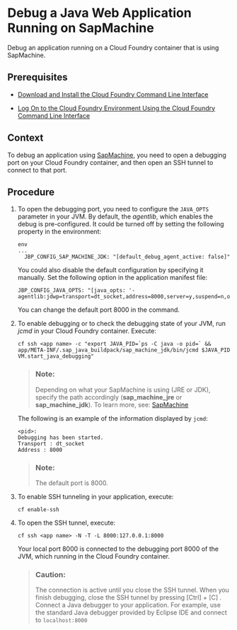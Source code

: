 <!-- loiof7fa9f367c644e34b87e6518f7724ccb -->

# Debug a Java Web Application Running on SapMachine

Debug an application running on a Cloud Foundry container that is using SapMachine.



<a name="loiof7fa9f367c644e34b87e6518f7724ccb__prereq_ih3_1v5_gjb"/>

## Prerequisites

-   [Download and Install the Cloud Foundry Command Line Interface](../50-administration-and-ops/download-and-install-the-cloud-foundry-command-line-interface-4ef907a.md)

-   [Log On to the Cloud Foundry Environment Using the Cloud Foundry Command Line Interface](../50-administration-and-ops/log-on-to-the-cloud-foundry-environment-using-the-cloud-foundry-command-line-interface-7a37d66.md)




## Context

To debug an application using [SapMachine](https://github.com/SAP/SapMachine), you need to open a debugging port on your Cloud Foundry container, and then open an SSH tunnel to connect to that port.



## Procedure

1.  To open the debugging port, you need to configure the `JAVA_OPTS` parameter in your JVM. By default, the *agentlib*, which enables the debug is pre-configured. It could be turned off by setting the following property in the environment:

    ```
    env
    ...
      JBP_CONFIG_SAP_MACHINE_JDK: "[default_debug_agent_active: false]"
    ```

    You could also disable the default configuration by specifying it manually. Set the following option in the application manifest file:

    ```
    JBP_CONFIG_JAVA_OPTS: "[java_opts: '-agentlib:jdwp=transport=dt_socket,address=8000,server=y,suspend=n,onjcmd=y']"
    ```

    You can change the default port 8000 in the command.

2.  To enable debugging or to check the debugging state of your JVM, run *jcmd* in your Cloud Foundry container. Execute:

    ```
    cf ssh <app name> -c "export JAVA_PID=`ps -C java -o pid=` && app/META-INF/.sap_java_buildpack/sap_machine_jdk/bin/jcmd $JAVA_PID VM.start_java_debugging"
    ```

    > ### Note:  
    > Depending on what your SapMachine is using \(JRE or JDK\), specify the path accordingly \(**sap\_machine\_jre** or **sap\_machine\_jdk**\). To learn more, see: [SapMachine](sapmachine-785d6b3.md)

    The following is an example of the information displayed by `jcmd`:

    ```
    <pid>:
    Debugging has been started.
    Transport : dt_socket
    Address : 8000
    ```

    > ### Note:  
    > The default port is 8000.

3.  To enable SSH tunneling in your application, execute:

    ```
    cf enable-ssh
    ```

4.  To open the SSH tunnel, execute:

    ```
    cf ssh <app name> -N -T -L 8000:127.0.0.1:8000
    ```

    Your local port 8000 is connected to the debugging port 8000 of the JVM, which running in the Cloud Foundry container.

    > ### Caution:  
    > The connection is active until you close the SSH tunnel. When you finish debugging, close the SSH tunnel by pressing  [Ctrl\] + [C\] . Connect a Java debugger to your application. For example, use the standard Java debugger provided by Eclipse IDE and connect to `localhost:8000`


